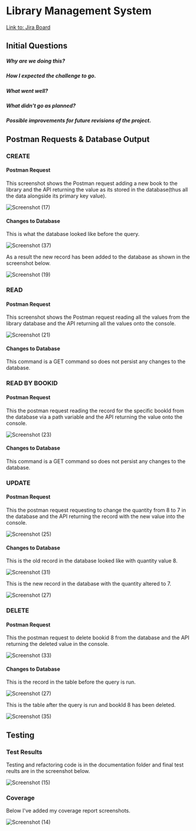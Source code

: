 # Library Management System
[Link to: Jira Board](https://saamiyaosman.atlassian.net/jira/software/c/projects/DFE/boards/2)
## Initial Questions
##### Why are we doing this?
##### How I expected the challenge to go. 
##### What went well?
##### What didn't go as planned? 
##### Possible improvements for future revisions of the project. 


## Postman Requests & Database Output
### CREATE
#### Postman Request
This screenshot shows the Postman request adding a new book to the library and the API returning the value as its stored in the database(thus all the data alongside its primary key value).

![Screenshot (17)](https://user-images.githubusercontent.com/98022076/158997473-f25468dd-179d-4d11-9ca3-135da02046e8.png)

#### Changes to Database
This is what the database looked like before the query.

![Screenshot (37)](https://user-images.githubusercontent.com/98022076/159002439-59f24033-8aa3-40e0-bc39-2c677a084b52.png)

As a result the new record has been added to the database as shown in the screenshot below.

![Screenshot (19)](https://user-images.githubusercontent.com/98022076/158998144-773a7267-7580-4f41-a9cb-6496a932445e.png)


### READ
#### Postman Request
This screenshot shows the Postman request reading all the values from the library database and the API returning all the values onto the console.

![Screenshot (21)](https://user-images.githubusercontent.com/98022076/158998680-c95d270e-23ed-4ef0-a447-da559770f974.png)

#### Changes to Database
This command is a GET command so does not persist any changes to the database.


### READ BY BOOKID
#### Postman Request
This the postman request reading the record for the specific bookId from the database via a path variable and the API returning the value onto the console.

![Screenshot (23)](https://user-images.githubusercontent.com/98022076/158999403-795a9400-08be-4516-9263-b11bbc337901.png)

#### Changes to Database
This command is a GET command so does not persist any changes to the database.


### UPDATE
#### Postman Request
This the postman request requesting to change the quantity from 8 to 7 in the database and the API returning the record with the new value into the console.

![Screenshot (25)](https://user-images.githubusercontent.com/98022076/158999957-3f1c6454-87cb-4f50-8330-c131266f4c7b.png)


#### Changes to Database
This is the old record in the database looked like with quantity value 8.

![Screenshot (31)](https://user-images.githubusercontent.com/98022076/159001449-69a61332-aa9b-47ef-9a33-462152afad66.png)

This is the new record in the database with the quantity altered to 7.

![Screenshot (27)](https://user-images.githubusercontent.com/98022076/159000706-ee96bf51-9391-48a0-9ca1-ed754e7b8f76.png)

### DELETE
#### Postman Request
This the postman request to delete bookid 8 from the database and the API returning the deleted value in the console.

![Screenshot (33)](https://user-images.githubusercontent.com/98022076/159001741-52aa4bad-177a-4cc8-a144-63a4c8c2096a.png)

#### Changes to Database
This is the record in the table before the query is run.

![Screenshot (27)](https://user-images.githubusercontent.com/98022076/159000706-ee96bf51-9391-48a0-9ca1-ed754e7b8f76.png)

This is the table after the query is run and bookId 8 has been deleted.

![Screenshot (35)](https://user-images.githubusercontent.com/98022076/159002226-18e49431-11ca-4195-b62d-4bda84828c06.png)

## Testing
### Test Results
Testing and refactoring code is in the documentation folder and final test reults are in the screenshot below.

![Screenshot (15)](https://user-images.githubusercontent.com/98022076/158997149-b8415838-3225-47ec-9354-99a46a891ce3.png)

### Coverage
Below I've added my coverage report screenshots.

![Screenshot (14)](https://user-images.githubusercontent.com/98022076/158985333-9bb4a428-b7e5-401a-b2bd-b60265f55e00.png)
